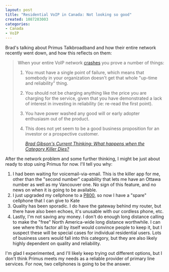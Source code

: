 ```yaml
--- 
layout: post
title: "Residential VoIP in Canada: Not looking so good"
created: 1087203003
categories: 
- Canada
- VoIP
---
```

<p>Brad's talking about Primus Talkbroadband and how their entire network recently went down, and how this reflects on them:</p>
<blockquote>
<p>When your entire VoIP network <a href="http://www.bmannconsulting.com/node/view/1199">crashes</a> you prove a number of things: <br/>

1) You must have a single point of failure, which means that somebody in your organization doesn't get that whole "up-time and reliability" thing.<br/>

2) You should not be charging anything like the price you are charging for the service, given that you have demonstrated a lack of interest in investing in reliability (ie: re-read the first point).<br/>

3) You have power washed any good will or early adopter enthusiasm out of the product.<br/>

4) This does not yet seem to be a good business proposition for an investor or a prospective customer. <p/>
<cite><a href="http://www.bradfordgibson.net/?q=node/view/7">Brad Gibson's Current Thinking: What happens when the Category Killer Dies?</a></cite>

</blockquote>

<p>After the network problem and some further thinking, I might be just about ready to stop using Primus for now. I'll tell you why:</p>
<!--break-->
<ol>
<li>I had been waiting for voicemail-via-email. This is the killer app for me, other than the "second number" capability that lets me have an Ottawa number as well as my Vancouver one. No sign of this feature, and no news on when it is going to be available.</li>

<li>I just upgraded my cellphone to a <a href="http://www.bmannconsulting.com/sony-ericsson-p800">P800</a>, so now I have a "spare" cellphone that I can give to Kate</li>
<li>Quality has been sporadic. I do have the gateway behind my router, but there have also been echoes, it's unusable with our cordless phone, etc.</li>
<li>Lastly, I'm not saving any money. I don't do enough long distance calling to make the "free" North America-wide long distance worthwhile. I can see where this factor all by itself would convince people to keep it, but I suspect these will be special cases for individual residential users. Lots of business users would fall into this category, but they are also likely highly dependent on quality and reliability.</li>
</ol>

<p>I'm glad I experimented, and I'll likely keep trying out different options, but I don't think Primus meets my needs as a reliable provider of primary line services. For now, two cellphones is going to be the answer.</p>
